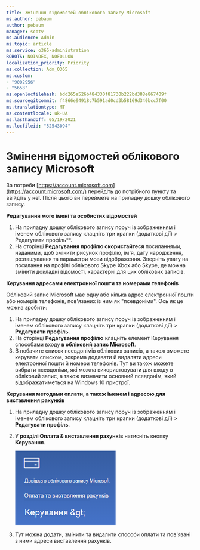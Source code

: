 ```yaml
---
title: Змінення відомостей облікового запису Microsoft
ms.author: pebaum
author: pebaum
manager: scotv
ms.audience: Admin
ms.topic: article
ms.service: o365-administration
ROBOTS: NOINDEX, NOFOLLOW
localization_priority: Priority
ms.collection: Adm_O365
ms.custom:
- "9002956"
- "5658"
ms.openlocfilehash: bdd265a526b484330f81730b222bd388e867409f
ms.sourcegitcommit: f4866e94918c7b591ad0cd3b58169d340bcc7f00
ms.translationtype: MT
ms.contentlocale: uk-UA
ms.lasthandoff: 05/19/2021
ms.locfileid: "52543094"
---
```

# <a name="change-my-microsoft-account-information"></a>Змінення відомостей облікового запису Microsoft

За потреби [https://account.microsoft.com](https://account.microsoft.com/) перейдіть до потрібного пункту та ввійдіть у неї. Після цього ви переймете на приладну дошку облікового запису.  

**Редагування мого імені та особистих відомостей**

1. На приладну дошку облікового запису поруч із зображенням і іменем облікового запису клацніть три крапки (додаткові дії) > Редагувати профіль**.
2. На сторінці **Редагування профілю скористайтеся** посиланнями, наданими, щоб змінити рисунок профілю, ім'я, дату народження, розташування та параметри мови відображення. Зверніть увагу на посилання на профілі облікового Skype Xbox або Skype, де можна змінити докладні відомості, характерні для цих облікових записів.

**Керування адресами електронної пошти та номерами телефонів**

Обліковий запис Microsoft має одну або кілька адрес електронної пошти або номерів телефонів, пов'язаних із ним як "псевдоніми". Ось як це можна зробити:

1. На приладну дошку облікового запису поруч із зображенням і іменем облікового запису клацніть три крапки (додаткові дії) > **Редагувати профіль**.
2. На сторінці **Редагування профілю** клацніть елемент Керування способами входу **в обліковий запис Microsoft**. 
3. В побачите список псевдонімів облікових записів, а також зможете керувати списком, зокрема додавати й видаляти адреси електронної пошти й номери телефонів. Тут ви також можете вибрати псевдоніми, які можна використовувати для входу в обліковий запис, а також визначити основний псевдонім, який відображатиметься на Windows 10 пристрої.

**Керування методами оплати, а також іменем і адресою для виставлення рахунків** 

1. На приладну дошку облікового запису поруч із зображенням і іменем облікового запису клацніть три крапки (додаткові дії) > **Редагувати профіль**.
2. У **розділі Оплата & виставлення рахунків** натисніть кнопку **Керування**.

    ![Керування оплатою та виставленням рахунків](media/manage-account.png)

3. Тут можна додати, змінити та видалити способи оплати та пов'язані з ними адреси виставлення рахунків. 
